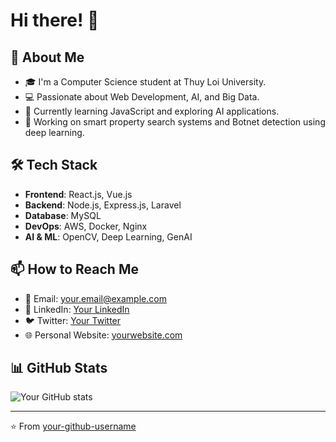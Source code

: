 # Hi there! 👋

## 🚀 About Me
- 🎓 I'm a Computer Science student at Thuy Loi University.
- 💻 Passionate about Web Development, AI, and Big Data.
- 🌱 Currently learning JavaScript and exploring AI applications.
- 🔭 Working on smart property search systems and Botnet detection using deep learning.

## 🛠 Tech Stack
- **Frontend**: React.js, Vue.js
- **Backend**: Node.js, Express.js, Laravel
- **Database**: MySQL
- **DevOps**: AWS, Docker, Nginx
- **AI & ML**: OpenCV, Deep Learning, GenAI

## 📫 How to Reach Me
- 📧 Email: your.email@example.com
- 🔗 LinkedIn: [Your LinkedIn](https://www.linkedin.com/in/yourprofile)
- 🐦 Twitter: [Your Twitter](https://twitter.com/yourprofile)
- 🌐 Personal Website: [yourwebsite.com](https://yourwebsite.com)

## 📊 GitHub Stats
![Your GitHub stats](https://github-readme-stats.vercel.app/api?username=your-github-username&show_icons=true&theme=radical)

---
⭐️ From [your-github-username](https://github.com/your-github-username)

